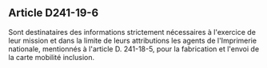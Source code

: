 ## Article D241-19-6

Sont destinataires des informations strictement nécessaires à l'exercice de leur mission et dans la limite de
leurs attributions les agents de l'Imprimerie nationale, mentionnés à l'article D. 241-18-5, pour la fabrication
et l'envoi de la carte mobilité inclusion.

